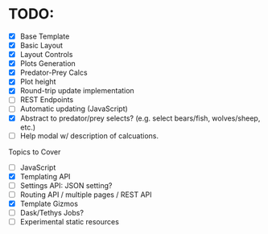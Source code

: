 # TODO:

- [x] Base Template
- [x] Basic Layout
- [x] Layout Controls
- [x] Plots Generation
- [x] Predator-Prey Calcs
- [x] Plot height
- [x] Round-trip update implementation
- [ ] REST Endpoints
- [ ] Automatic updating (JavaScript)
- [x] Abstract to predator/prey selects? (e.g. select bears/fish, wolves/sheep, etc.)
- [ ] Help modal w/ description of calcuations.

Topics to Cover
- [ ] JavaScript
- [x] Templating API
- [ ] Settings API: JSON setting?
- [ ] Routing API / multiple pages / REST API
- [x] Template Gizmos
- [ ] Dask/Tethys Jobs?
- [ ] Experimental static resources